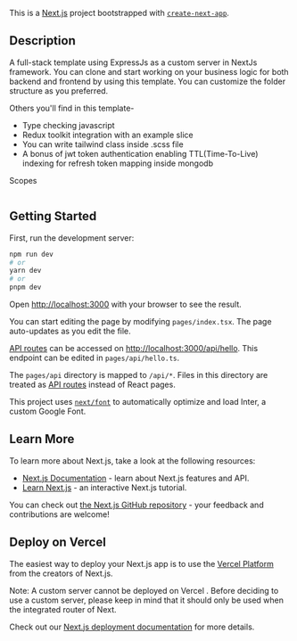 This is a [Next.js](https://nextjs.org/) project bootstrapped with [`create-next-app`](https://github.com/vercel/next.js/tree/canary/packages/create-next-app).

## Description
A full-stack template using ExpressJs as a custom server in NextJs framework. You can clone and start working on your business logic for both backend and frontend by using this template. You can customize the folder structure as you preferred.

Others you'll find in this template- 
* Type checking javascript
* Redux toolkit integration with an example slice
* You can write tailwind class inside .scss file
* A bonus of jwt token authentication enabling TTL(Time-To-Live) indexing for refresh token mapping inside mongodb


Scopes

``` Rather than designing UI safely you can also upgrade the token authentication system. I've done expires time validation in this project. So other validation could be possible(depending on architecture you're following or a secret). When you'll go through the backend codebase you'll see a class for token validation. Other APIs which need the token validation can use this class.
```


## Getting Started

First, run the development server:

```bash
npm run dev
# or
yarn dev
# or
pnpm dev
```

Open [http://localhost:3000](http://localhost:3000) with your browser to see the result.

You can start editing the page by modifying `pages/index.tsx`. The page auto-updates as you edit the file.

[API routes](https://nextjs.org/docs/api-routes/introduction) can be accessed on [http://localhost:3000/api/hello](http://localhost:3000/api/hello). This endpoint can be edited in `pages/api/hello.ts`.

The `pages/api` directory is mapped to `/api/*`. Files in this directory are treated as [API routes](https://nextjs.org/docs/api-routes/introduction) instead of React pages.

This project uses [`next/font`](https://nextjs.org/docs/basic-features/font-optimization) to automatically optimize and load Inter, a custom Google Font.

## Learn More

To learn more about Next.js, take a look at the following resources:

- [Next.js Documentation](https://nextjs.org/docs) - learn about Next.js features and API.
- [Learn Next.js](https://nextjs.org/learn) - an interactive Next.js tutorial.

You can check out [the Next.js GitHub repository](https://github.com/vercel/next.js/) - your feedback and contributions are welcome!

## Deploy on Vercel

The easiest way to deploy your Next.js app is to use the [Vercel Platform](https://vercel.com/new?utm_medium=default-template&filter=next.js&utm_source=create-next-app&utm_campaign=create-next-app-readme) from the creators of Next.js.

Note: A custom server cannot be deployed on Vercel . Before deciding to use a custom server, please keep in mind that it should only be used when the integrated router of Next.

Check out our [Next.js deployment documentation](https://nextjs.org/docs/deployment) for more details.
